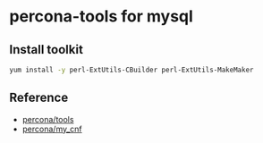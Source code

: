 # percona-tools for mysql



## Install toolkit

```bash
yum install -y perl-ExtUtils-CBuilder perl-ExtUtils-MakeMaker
```

## Reference

- [percona/tools](https://tools.percona.com/)
- [percona/my_cnf](https://tools.percona.com/wizard)